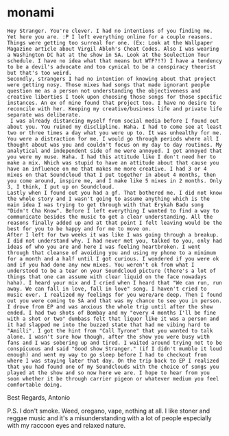 # monami
	Hey Stranger. You're clever. I had no intentions of you finding me. Yet here you are. :P I left everything online for a couple reasons. Things were getting too surreal for one. (Ex: Look at the Wallpaper Magazine article about Virgil Abloh's Cheat Codes. Also I was wearing a Washington DC hat at the show in SA. Look at the Soulection Tour schedule. I have no idea what that means but WTF?!?) I have a tendency to be a devil's advocate and too cynical to be a conspiracy theorist but that's too weird. 
	Secondly, strangers I had no intention of knowing about that project were getting nosy. Those mixes had songs that made ignorant people question me as a person not understanding the objectiveness and creative liberties I took upon choosing those songs for those specific instances. An ex of mine found that project too. I have no desire to reconcile with her. Keeping my creative/business life and private life separate was deliberate. 
	 I was already distancing myself from social media before I found out about you. You ruined my disclipline. Haha. I had to come see at least two or three times a day what you were up to. It was unhealthy for me. You were a distraction for me. I would go through periods where all I thought about was you and couldn't focus on my day to day routines. My analytical and independent side of me were annoyed. I got annoyed that you were my muse. Haha. I had this attitude like I don't need her to make a mix. Which was stupid to have an attitude about that cause you have an influence on me that makes me more creative. I had 3 or 4 mixes on that Soundcloud that I put together in about 4 months, then you come around, inspire me, and I make like 5 mixes in 2 months. Only 3, I think, I put up on Soundcloud. 
	Lastly when I found out you had a gf. That bothered me. I did not know the whole story and I wasn't going to assume anything which is the main idea I was trying to get through with that Erykah Badu song "Didn't Cha Know". Before I left everything I wanted to find a way to communicate besides the music to get a clear understanding. All the reasons finally added up and at that point I felt leaving would be the best for you to be happy and for me to move on. 
	After I left for two weeks it was like I was going through a breakup. I did not understand why. I had never met you, talked to you, only had ideas of who you are and here I was feeling heartbroken. I went through that cleanse of avoiding you and using my phone to a minimum for a month and a half until I got curious. I wondered if you were ok and if you had done any new mixes. You weren't ok from what I understood to be a tear on your Soundcloud picture (there's a lot of things that one can assume with clear liquid on the face nowadays haha). I heard your mix and I cried when I heard that "We can run, run away. We can fall in love, fall in love" song. I haven't cried to music ever. I realized my feelings for you were/are deep. Then I found out you were coming to SA and that was my chance to see you in person. I drove from EP and was anxious the whole trip until after the show ended. I had two shots of Bombay and my "every 4 months I'll be fine with a shot or two" dumbass felt that liquor like it was a person and it had slapped me into the buzzed state that had me vibing hard to "Amilli". I got the hint from "Call Tyrone" that you wanted to talk alone. I wasn't sure how though, after the show you were busy with fans and I was sobering up and tired. I waited around trying not to be conspicuous and said "Good show Stranger." (if I didn't mumble it loud enough) and went my way to go sleep before I had to checkout from where I was staying later that day. On the trip back to EP I realized that you had found one of my Soundclouds with the choice of songs you played at the show and so now here we are. I hope to hear from you soon whether it be through carrier pigeon or whatever medium you feel comfortable doing. 
Best Regards, 
Antonio

P.S. I don't smoke. Weed, oregano, vape, nothing at all. I like stoner and reggae music and it's a misunderstanding with a lot of people especially with my raccoon eyes and relaxed nature. 
